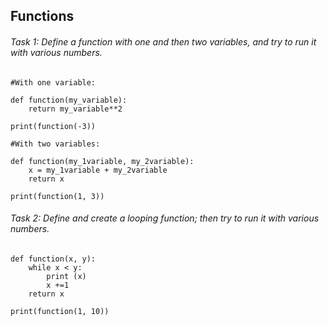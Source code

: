 ## Functions
###### Task 1: Define a function with one and then two variables, and try to run it with various numbers.
```
#With one variable:

def function(my_variable):
    return my_variable**2

print(function(-3))

#With two variables:

def function(my_1variable, my_2variable):
    x = my_1variable + my_2variable
    return x

print(function(1, 3))
```
###### Task 2: Define and create a looping function; then try to run it with various numbers.
```
def function(x, y):
    while x < y:
        print (x)
        x +=1
    return x

print(function(1, 10))
```


